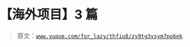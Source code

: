 # 【海外项目】3 篇

> 原文：[`www.yuque.com/for_lazy/thfiu8/zy9tg3vsym7pp6ek`](https://www.yuque.com/for_lazy/thfiu8/zy9tg3vsym7pp6ek)



